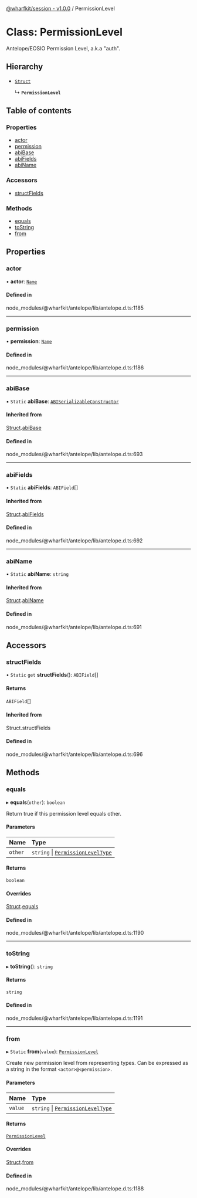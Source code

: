 [@wharfkit/session - v1.0.0](/docs/testREADME.md) / PermissionLevel

# Class: PermissionLevel

Antelope/EOSIO Permission Level, a.k.a "auth".

## Hierarchy

- [`Struct`](/docs/testclasses/Struct-1.md)

  ↳ **`PermissionLevel`**

## Table of contents

### Properties

- [actor](/docs/testclasses/PermissionLevel.md#actor)
- [permission](/docs/testclasses/PermissionLevel.md#permission)
- [abiBase](/docs/testclasses/PermissionLevel.md#abibase)
- [abiFields](/docs/testclasses/PermissionLevel.md#abifields)
- [abiName](/docs/testclasses/PermissionLevel.md#abiname)

### Accessors

- [structFields](/docs/testclasses/PermissionLevel.md#structfields)

### Methods

- [equals](/docs/testclasses/PermissionLevel.md#equals)
- [toString](/docs/testclasses/PermissionLevel.md#tostring)
- [from](/docs/testclasses/PermissionLevel.md#from)

## Properties

### actor

• **actor**: [`Name`](/docs/testclasses/Name.md)

#### Defined in

node_modules/@wharfkit/antelope/lib/antelope.d.ts:1185

___

### permission

• **permission**: [`Name`](/docs/testclasses/Name.md)

#### Defined in

node_modules/@wharfkit/antelope/lib/antelope.d.ts:1186

___

### abiBase

▪ `Static` **abiBase**: [`ABISerializableConstructor`](/docs/testinterfaces/ABISerializableConstructor.md)

#### Inherited from

[Struct](/docs/testclasses/Struct-1.md).[abiBase](/docs/testclasses/Struct-1.md#abibase)

#### Defined in

node_modules/@wharfkit/antelope/lib/antelope.d.ts:693

___

### abiFields

▪ `Static` **abiFields**: `ABIField`[]

#### Inherited from

[Struct](/docs/testclasses/Struct-1.md).[abiFields](/docs/testclasses/Struct-1.md#abifields)

#### Defined in

node_modules/@wharfkit/antelope/lib/antelope.d.ts:692

___

### abiName

▪ `Static` **abiName**: `string`

#### Inherited from

[Struct](/docs/testclasses/Struct-1.md).[abiName](/docs/testclasses/Struct-1.md#abiname)

#### Defined in

node_modules/@wharfkit/antelope/lib/antelope.d.ts:691

## Accessors

### structFields

• `Static` `get` **structFields**(): `ABIField`[]

#### Returns

`ABIField`[]

#### Inherited from

Struct.structFields

#### Defined in

node_modules/@wharfkit/antelope/lib/antelope.d.ts:696

## Methods

### equals

▸ **equals**(`other`): `boolean`

Return true if this permission level equals other.

#### Parameters

| Name | Type |
| :------ | :------ |
| `other` | `string` \| [`PermissionLevelType`](/docs/testREADME.md#permissionleveltype) |

#### Returns

`boolean`

#### Overrides

[Struct](/docs/testclasses/Struct-1.md).[equals](/docs/testclasses/Struct-1.md#equals)

#### Defined in

node_modules/@wharfkit/antelope/lib/antelope.d.ts:1190

___

### toString

▸ **toString**(): `string`

#### Returns

`string`

#### Defined in

node_modules/@wharfkit/antelope/lib/antelope.d.ts:1191

___

### from

▸ `Static` **from**(`value`): [`PermissionLevel`](/docs/testclasses/PermissionLevel.md)

Create new permission level from representing types. Can be expressed as a string in the format `<actor>@<permission>`.

#### Parameters

| Name | Type |
| :------ | :------ |
| `value` | `string` \| [`PermissionLevelType`](/docs/testREADME.md#permissionleveltype) |

#### Returns

[`PermissionLevel`](/docs/testclasses/PermissionLevel.md)

#### Overrides

[Struct](/docs/testclasses/Struct-1.md).[from](/docs/testclasses/Struct-1.md#from)

#### Defined in

node_modules/@wharfkit/antelope/lib/antelope.d.ts:1188
